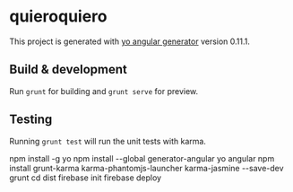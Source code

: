 # quieroquiero

This project is generated with [yo angular generator](https://github.com/yeoman/generator-angular)
version 0.11.1.

## Build & development

Run `grunt` for building and `grunt serve` for preview.

## Testing

Running `grunt test` will run the unit tests with karma.

npm install -g yo
npm install --global generator-angular
yo angular
npm install grunt-karma karma-phantomjs-launcher karma-jasmine --save-dev
grunt
cd dist
firebase init
firebase deploy

